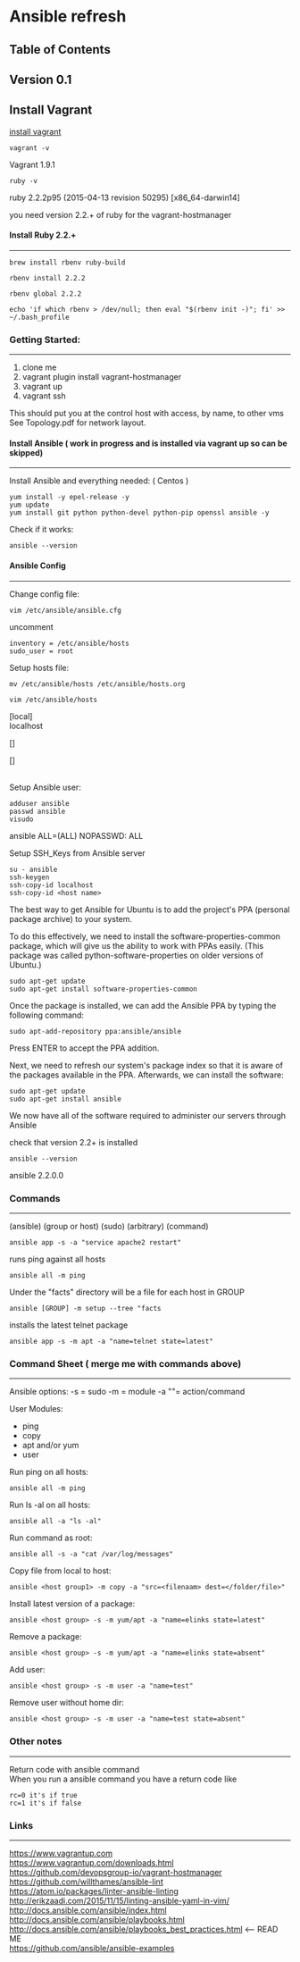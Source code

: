 # Ansible refresh

Table of Contents
--------
## Version 0.1


Install Vagrant
--------

[install vagrant](https://www.vagrantup.com/downloads.html)

    vagrant -v
Vagrant 1.9.1

    ruby -v
ruby 2.2.2p95 (2015-04-13 revision 50295) [x86_64-darwin14]

you need version 2.2.+ of ruby for the vagrant-hostmanager

#### Install Ruby 2.2.+
--------

    brew install rbenv ruby-build

    rbenv install 2.2.2

    rbenv global 2.2.2

    echo 'if which rbenv > /dev/null; then eval "$(rbenv init -)"; fi' >> ~/.bash_profile

### Getting Started:
--------
1. clone me
2. vagrant plugin install vagrant-hostmanager
3. vagrant up
4. vagrant ssh

 This should put you at the control host
 with access, by name, to other vms
 See Topology.pdf for network layout.

#### Install Ansible ( work in progress and is installed via vagrant up so can be skipped)
--------

Install Ansible and everything needed: ( Centos )

    yum install -y epel-release -y
    yum update
    yum install git python python-devel python-pip openssl ansible -y

Check if it works:

    ansible --version

#### Ansible Config
--------

Change config file:  

    vim /etc/ansible/ansible.cfg  

uncomment

    inventory = /etc/ansible/hosts  
    sudo_user = root  

Setup hosts file:  

    mv /etc/ansible/hosts /etc/ansible/hosts.org  

    vim /etc/ansible/hosts  

[local]  
localhost  

[<host group>]  
<ip or fqdn of host>  

[<host group>]  
<ip or fqdn of host>  
<ip or fqdn of host>  

Setup Ansible user:  

    adduser ansible  
    passwd ansible  
    visudo  

ansible ALL=(ALL) NOPASSWD: ALL  
<repeat on the other ansible hosts>  

Setup SSH_Keys from Ansible server  

    su - ansible  
    ssh-keygen  
    ssh-copy-id localhost  
    ssh-copy-id <host name>  

The best way to get Ansible for Ubuntu is to add the project's PPA (personal package archive) to your system.

To do this effectively, we need to install the software-properties-common package, which will give us the ability to work with PPAs easily. (This package was called python-software-properties on older versions of Ubuntu.)

    sudo apt-get update
    sudo apt-get install software-properties-common

Once the package is installed, we can add the Ansible PPA by typing the following command:

    sudo apt-add-repository ppa:ansible/ansible

Press ENTER to accept the PPA addition.

Next, we need to refresh our system's package index so that it is aware of the packages available in the PPA. Afterwards, we can install the software:

    sudo apt-get update
    sudo apt-get install ansible

We now have all of the software required to administer our servers through Ansible

check that version 2.2+ is installed

    ansible --version

ansible 2.2.0.0

### Commands
--------

(ansible) (group or host) (sudo) (arbitrary) (command)

    ansible app -s -a "service apache2 restart"

runs ping against all hosts

    ansible all -m ping

Under the "facts" directory will be a file for each host in GROUP

    ansible [GROUP] -m setup --tree "facts

installs the latest telnet package

    ansible app -s -m apt -a "name=telnet state=latest"

### Command Sheet ( merge me with commands above)
--------

Ansible options:
-s = sudo
-m = module
-a "<command>"= action/command

User Modules:
- ping
- copy
- apt and/or yum
- user

Run ping on all hosts:

    ansible all -m ping

Run ls -al on all hosts:

    ansible all -a "ls -al"

Run command as root:

    ansible all -s -a "cat /var/log/messages"

Copy file from local to host:

    ansible <host group1> -m copy -a "src=<filenaam> dest=</folder/file>"

Install latest version of a package:

    ansible <host group> -s -m yum/apt -a "name=elinks state=latest"

Remove a package:

    ansible <host group> -s -m yum/apt -a "name=elinks state=absent"

Add user:  

    ansible <host group> -s -m user -a "name=test"

Remove user without home dir:  

    ansible <host group> -s -m user -a "name=test state=absent"

### Other notes
--------

Return code with ansible command  
When you run a ansible command you have a return code like

    rc=0 it's if true
    rc=1 it's if false

### Links
--------

https://www.vagrantup.com  
https://www.vagrantup.com/downloads.html  
https://github.com/devopsgroup-io/vagrant-hostmanager  
https://github.com/willthames/ansible-lint  
https://atom.io/packages/linter-ansible-linting  
http://erikzaadi.com/2015/11/15/linting-ansible-yaml-in-vim/  
http://docs.ansible.com/ansible/index.html  
http://docs.ansible.com/ansible/playbooks.html  
http://docs.ansible.com/ansible/playbooks_best_practices.html <-- READ ME  
https://github.com/ansible/ansible-examples  
